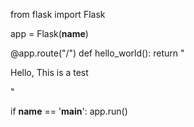 from flask import Flask

app = Flask(__name__)

@app.route("/")
def hello_world():
    return "<p>Hello, This is a test</p>"
  
if __name__ == '__main__':
  app.run()
